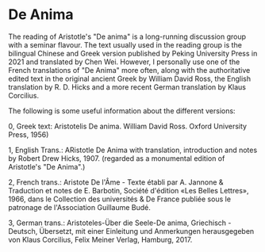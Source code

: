 # De Anima
The reading of Aristotle's "De anima" is a long-running discussion group with a seminar flavour. The text usually used in the reading group is the bilingual Chinese and Greek version published by Peking University Press in 2021 and translated by Chen Wei. However, I personally use one of the French translations of "De Anima" more often, along with the authoritative edited text in the original ancient Greek by William David Ross, the English translation by R. D. Hicks and a more recent German translation by Klaus Corcilius.

The following is some useful information about the different versions:

0, Greek text: Aristotelis De anima. William David Ross. Oxford University Press, 1956)

1, English Trans.: ARistotle De Anima with translation, introduction and notes by Robert Drew Hicks, 1907. (regarded as a monumental edition of Aristotle's "De Anima".)

2, French trans.: Aristote De l'Âme - Texte établi par A. Jannone & Traduction et notes de E. Barbotin, Société d'édition «Les Belles Lettres», 1966, dans le Collection des universités & De France publiée sous le patronage de l'Association Guillaume Budé.

3, German trans.: Aristoteles-Über die Seele-De anima, Griechisch - Deutsch, Übersetzt, mit einer Einleitung und Anmerkungen herausgegeben von Klaus Corcilius, Felix Meiner Verlag, Hamburg, 2017.
